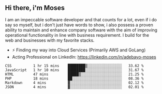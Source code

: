 ## Hi there, i'm Moses

I am an impeccable software developer and that counts for a lot, even if i do say so myself, but i don't just have words to show, i also possess a proven ability to maintain and enhance company software with the aim of improving operational functionality in line with business requirement. I build for the web and businesses with my favorite stacks.
- ⚡ Finding my way into Cloud Services (Primarily AWS and GoLang)
- Acting Professional on LinkedIn: https://linkedin.com/in/adebayo-moses

<!--START_SECTION:waka-->

```text
CSS          1 hr 15 mins    ████████▒░░░░░░░░░░░░░░░░   33.62 %
JavaScript   1 hr 10 mins    ████████░░░░░░░░░░░░░░░░░   31.67 %
HTML         47 mins         █████▒░░░░░░░░░░░░░░░░░░░   21.25 %
PHP          18 mins         ██░░░░░░░░░░░░░░░░░░░░░░░   08.36 %
Markdown     4 mins          ▓░░░░░░░░░░░░░░░░░░░░░░░░   02.12 %
JSON         4 mins          ▓░░░░░░░░░░░░░░░░░░░░░░░░   02.01 %
```

<!--END_SECTION:waka-->
